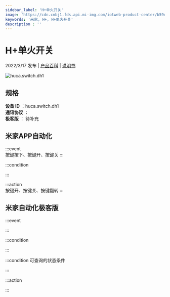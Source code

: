```yaml
---
sidebar_label: 'H+单火开关'
image: 'https://cdn.cnbj1.fds.api.mi-img.com/iotweb-product-center/b59d7470e7628082ceb830b580131afa_1641882751912.png?GalaxyAccessKeyId=AKVGLQWBOVIRQ3XLEW&Expires=9223372036854775807&Signature=3sCeMa/hhZKUIg6bGZLBHF6v/Vw='
keywords: '米家, H+, H+单火开关'
description : ''
---
```

# H+单火开关

2022/3/17 发布 | [产品百科](https://home.mi.com/webapp/content/baike/product/index.html?model=huca.switch.dh1/) | [说明书](https://home.mi.com/views/introduction.html?model=huca.switch.dh1&region=cn)

![huca.switch.dh1](https://cdn.cnbj1.fds.api.mi-img.com/iotweb-product-center/b59d7470e7628082ceb830b580131afa_1641882751912.png?GalaxyAccessKeyId=AKVGLQWBOVIRQ3XLEW&Expires=9223372036854775807&Signature=3sCeMa/hhZKUIg6bGZLBHF6v/Vw=)

## 规格  
> 
**设备 ID** ：huca.switch.dh1  
**通讯协议** ：  
**极客版**  ： 待补充 


## 米家APP自动化  

:::event  
按键按下、按键开、按键关
:::

:::condition  

:::

:::action   
按键开、按键关、按键翻转
:::

## 米家自动化极客版  

:::event  

:::

:::condition  

:::

:::condition 可查询的状态条件  

:::

:::action  

:::

        
